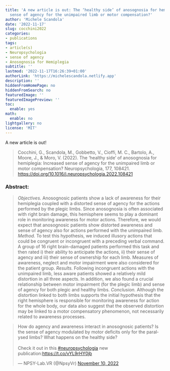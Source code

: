 ```yaml
---
title: 'A new article is out: The ‘healthy side’ of anosognosia for hemiplegia: Increased
  sense of agency for the unimpaired limb or motor compensation?'
author: 'Michele Scandola'
date: '2022-11-17'
slug: cocchini2022
categories:
- publications
tags:
- article(s)
- Neuropsychologia
- sense of agency
- Anosognosia for Hemiplegia
subtitle: ''
lastmod: '2022-11-17T16:26:39+01:00'
authorLink: 'https://michelescandola.netlify.app'
description: ''
hiddenFromHomePage: no
hiddenFromSearch: no
featuredImage: ''
featuredImagePreview: ''
toc:
  enable: yes
math:
  enable: no
lightgallery: no
license: 'MIT'
---
```


A new article is out!

> Cocchini, G., Scandola, M., Gobbetto, V., Cioffi, M. C., Bartolo, A., Moore, J., & Moro, V. (2022). The ‘healthy side’ of anosognosia for hemiplegia: Increased sense of agency for the unimpaired limb or motor compensation? Neuropsychologia, 177, 108421. https://doi.org/10.1016/j.neuropsychologia.2022.108421

<!--more-->

### Abstract:

> *Objectives.* Anosognosic patients show a lack of awareness for their hemiplegia coupled with a distorted sense of agency for the actions performed by the plegic limbs. Since anosognosia is often associated with right brain damage, this hemisphere seems to play a dominant role in monitoring awareness for motor actions. Therefore, we would expect that anosognosic patients show distorted awareness and sense of agency also for actions performed with the unimpaired limb.
*Method.* To test this hypothesis, we induced illusory actions that could be congruent or incongruent with a preceding verbal command. A group of 16 right brain-damaged patients performed this task and then rated i) their ability to anticipate the actions, ii) their sense of agency and iii) their sense of ownership for each limb. Measures of awareness, neglect and motor impairment were also considered for the patient group. *Results.* Following incongruent actions with the unimpaired limb, less aware patients showed a relatively mild distortion in all three aspects. In addition, we also found a crucial relationship between motor impairment (for the plegic limb) and sense of agency for both plegic and healthy limbs. *Conclusion.* Although the distortion linked to both limbs supports the initial hypothesis that the right hemisphere is responsible for monitoring awareness for action for the whole body, our data also suggest that the observed distortion may be linked to a motor compensatory phenomenon, not necessarily related to awareness processes.



<blockquote class="twitter-tweet"><p lang="en" dir="ltr">How do agency and awareness interact in anosognosic patients? Is the sense of agency modulated by motor deficits only for the paralysed limbs? What happens on the healthy side? <br><br>Check it out in this <a href="https://twitter.com/hashtag/neuropsychologia?src=hash&amp;ref_src=twsrc%5Etfw">#neuropsychologia</a> new publication:<a href="https://t.co/vYL9rHY0jb">https://t.co/vYL9rHY0jb</a></p>&mdash; NPSY-Lab.VR (@NpsyVr) <a href="https://twitter.com/NpsyVr/status/1590760638967877632?ref_src=twsrc%5Etfw">November 10, 2022</a></blockquote> <script async src="https://platform.twitter.com/widgets.js" charset="utf-8"></script> 